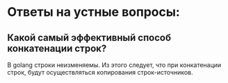 # Ответы на устные вопросы:

## Какой самый эффективный способ конкатенации строк? ##

В golang строки неизменяемы. Из этого следует, что при конкатенации строк, будут осуществляться копирования строк-источников. 